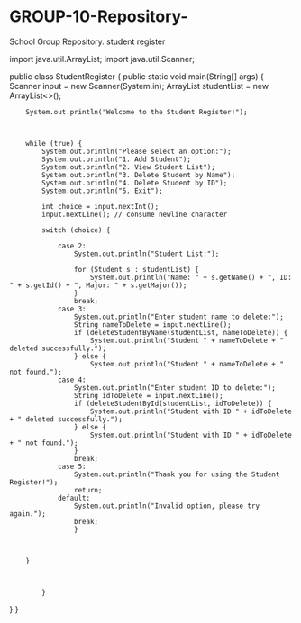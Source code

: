 # GROUP-10-Repository-
School Group Repository.
student register

import java.util.ArrayList;
import java.util.Scanner;

public class StudentRegister {
    public static void main(String[] args) {
        Scanner input = new Scanner(System.in);
        ArrayList<Student> studentList = new ArrayList<>();

        System.out.println("Welcome to the Student Register!");

        

        while (true) {
            System.out.println("Please select an option:");
            System.out.println("1. Add Student");
            System.out.println("2. View Student List");
            System.out.println("3. Delete Student by Name");
            System.out.println("4. Delete Student by ID");
            System.out.println("5. Exit");

            int choice = input.nextInt();
            input.nextLine(); // consume newline character

            switch (choice) {
    
                case 2:
                    System.out.println("Student List:");

                    for (Student s : studentList) {
                        System.out.println("Name: " + s.getName() + ", ID: " + s.getId() + ", Major: " + s.getMajor());
                    }
                    break;
                case 3:
                    System.out.println("Enter student name to delete:");
                    String nameToDelete = input.nextLine();
                    if (deleteStudentByName(studentList, nameToDelete)) {
                        System.out.println("Student " + nameToDelete + " deleted successfully.");
                    } else {
                        System.out.println("Student " + nameToDelete + " not found.");
                case 4:
                    System.out.println("Enter student ID to delete:");
                    String idToDelete = input.nextLine();
                    if (deleteStudentById(studentList, idToDelete)) {
                        System.out.println("Student with ID " + idToDelete + " deleted successfully.");
                    } else {
                        System.out.println("Student with ID " + idToDelete + " not found.");
                    }
                    break;
                case 5:
                    System.out.println("Thank you for using the Student Register!");
                    return;
                default:
                    System.out.println("Invalid option, please try again.");
                    break;
                    }



        }
  
  
  
            }
    
  
  }
}  
